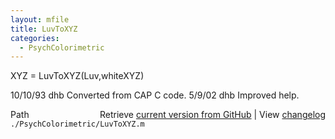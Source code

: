 ```yaml
---
layout: mfile
title: LuvToXYZ
categories:
  - PsychColorimetric
---
```


XYZ = LuvToXYZ\(Luv,whiteXYZ\)

10/10/93    dhb   Converted from CAP C code.
5/9/02      dhb   Improved help.


<div class="code_header" style="text-align:right;">
  <span style="float:left;">Path&nbsp;&nbsp;</span> <span class="counter">Retrieve <a href=
  "https://raw.github.com/Psychtoolbox-3/Psychtoolbox-3/beta/./PsychColorimetric/LuvToXYZ.m">current version from GitHub</a> | View <a href=
  "https://github.com/Psychtoolbox-3/Psychtoolbox-3/commits/beta/./PsychColorimetric/LuvToXYZ.m">changelog</a></span>
</div>
<div class="code">
  <code>./PsychColorimetric/LuvToXYZ.m</code>
</div>
